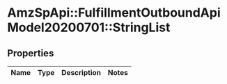 # AmzSpApi::FulfillmentOutboundApiModel20200701::StringList

## Properties
Name | Type | Description | Notes
------------ | ------------- | ------------- | -------------


